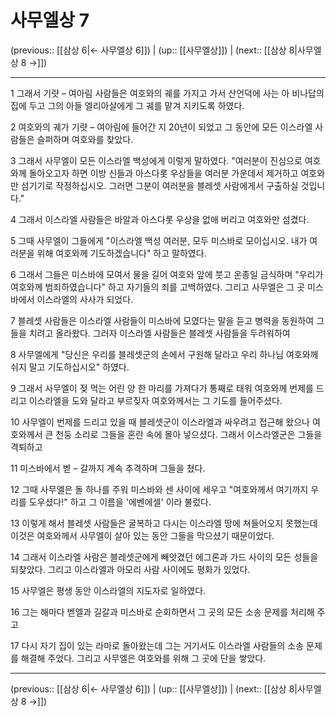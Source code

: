 # 사무엘상 7

(previous:: [[삼상 6|← 사무엘상 6]]) | (up:: [[사무엘상]]) | (next:: [[삼상 8|사무엘상 8 →]])

***




1 
그래서 기럇 – 여아림 사람들은 여호와의 궤를 가지고 가서 산언덕에 사는 아 비나답의 집에 두고 그의 아들 엘리아살에게 그 궤를 맡겨 지키도록 하였다. 



2 
여호와의 궤가 기럇 – 여아림에 들어간 지 20년이 되었고 그 동안에 모든 이스라엘 사람들은 슬퍼하며 여호와를 찾았다. 



3 
그래서 사무엘이 모든 이스라엘 백성에게 이렇게 말하였다. "여러분이 진심으로 여호와께 돌아오고자 하면 이방 신들과 아스다롯 우상들을 여러분 가운데서 제거하고 여호와만 섬기기로 작정하십시오. 그러면 그분이 여러분을 블레셋 사람에게서 구출하실 것입니다." 



4 
그래서 이스라엘 사람들은 바알과 아스다롯 우상을 없애 버리고 여호와만 섬겼다. 



5 
그때 사무엘이 그들에게 "이스라엘 백성 여러분, 모두 미스바로 모이십시오. 내가 여러분을 위해 여호와께 기도하겠습니다" 하고 말하였다. 



6 
그래서 그들은 미스바에 모여서 물을 길어 여호와 앞에 붓고 온종일 금식하며 "우리가 여호와께 범죄하였습니다" 하고 자기들의 죄를 고백하였다. 그리고 사무엘은 그 곳 미스바에서 이스라엘의 사사가 되었다. 



7 
블레셋 사람들은 이스라엘 사람들이 미스바에 모였다는 말을 듣고 병력을 동원하여 그들을 치려고 올라왔다. 그러자 이스라엘 사람들은 블레셋 사람들을 두려워하여 



8 
사무엘에게 "당신은 우리를 블레셋군의 손에서 구원해 달라고 우리 하나님 여호와께 쉬지 말고 기도하십시오" 하였다. 



9 
그래서 사무엘이 젖 먹는 어린 양 한 마리를 가져다가 통째로 태워 여호와께 번제를 드리고 이스라엘을 도와 달라고 부르짖자 여호와께서는 그 기도를 들어주셨다. 



10 
사무엘이 번제를 드리고 있을 때 블레셋군이 이스라엘과 싸우려고 접근해 왔으나 여호와께서 큰 천둥 소리로 그들을 혼란 속에 몰아 넣으셨다. 그래서 이스라엘군은 그들을 격퇴하고 



11 
미스바에서 벧 – 갈까지 계속 추격하며 그들을 쳤다. 



12 
그때 사무엘은 돌 하나를 주워 미스바와 센 사이에 세우고 "여호와께서 여기까지 우리를 도우셨다!" 하고 그 이름을 '에벤에셀' 이라 불렀다. 



13 
이렇게 해서 블레셋 사람들은 굴복하고 다시는 이스라엘 땅에 쳐들어오지 못했는데 이것은 여호와께서 사무엘이 살아 있는 동안 그들을 막으셨기 때문이었다. 



14 
그래서 이스라엘 사람은 블레셋군에게 빼앗겼던 에그론과 가드 사이의 모든 성들을 되찾았다. 그리고 이스라엘과 아모리 사람 사이에도 평화가 있었다. 



15 
사무엘은 평생 동안 이스라엘의 지도자로 일하였다. 



16 
그는 해마다 벧엘과 길갈과 미스바로 순회하면서 그 곳의 모든 소송 문제를 처리해 주고 



17 
다시 자기 집이 있는 라마로 돌아왔는데 그는 거기서도 이스라엘 사람들의 소송 문제를 해결해 주었다. 그리고 사무엘은 여호와를 위해 그 곳에 단을 쌓았다.

***

(previous:: [[삼상 6|← 사무엘상 6]]) | (up:: [[사무엘상]]) | (next:: [[삼상 8|사무엘상 8 →]])
